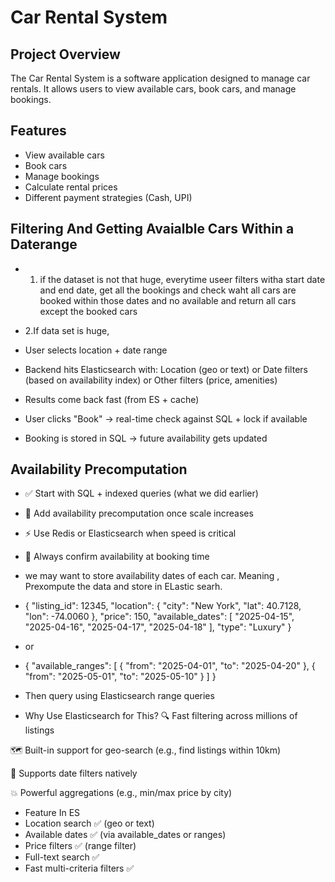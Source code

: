 ﻿# Car Rental System

## Project Overview
The Car Rental System is a software application designed to manage car rentals. It allows users to view available cars, book cars, and manage bookings.

## Features
- View available cars
- Book cars
- Manage bookings
- Calculate rental prices
- Different payment strategies (Cash, UPI)

## Filtering And Getting Avaialble Cars Within a Daterange
- 1. if the dataset is not that huge, everytime useer filters witha start date and end date, get all the bookings and check waht all cars are booked within those dates and no available
	and return all cars except the booked cars

- 2.If data set is huge, 
- User selects location + date range

- Backend hits Elasticsearch with: Location (geo or text) or Date filters (based on availability index) or Other filters (price, amenities)

- Results come back fast (from ES + cache)

- User clicks "Book" → real-time check against SQL + lock if available

- Booking is stored in SQL → future availability gets updated

## Availability Precomputation
- ✅ Start with SQL + indexed queries (what we did earlier)

- 🧠 Add availability precomputation once scale increases

- ⚡ Use Redis or Elasticsearch when speed is critical

- 🔐 Always confirm availability at booking time

- we may want to store availability dates of each car.
    Meaning , Prexompute the data and store in ELastic searh.
- {
  "listing_id": 12345,
  "location": {
    "city": "New York",
    "lat": 40.7128,
    "lon": -74.0060
  },
  "price": 150,
  "available_dates": [
    "2025-04-15",
    "2025-04-16",
    "2025-04-17",
    "2025-04-18"
  ],
  "type": "Luxury"
}
- or
- {
  "available_ranges": [
    { "from": "2025-04-01", "to": "2025-04-20" },
    { "from": "2025-05-01", "to": "2025-05-10" }
  ]
}
- Then  query using Elasticsearch range queries 
- Why Use Elasticsearch for This?
🔍 Fast filtering across millions of listings

🗺️ Built-in support for geo-search (e.g., find listings within 10km)

📅 Supports date filters natively

💥 Powerful aggregations (e.g., min/max price by city)
- Feature	        In ES
- Location search	✅ (geo or text)
- Available dates	✅ (via available_dates or ranges)
- Price filters	    ✅ (range filter)
- Full-text search	✅
- Fast multi-criteria filters	✅

